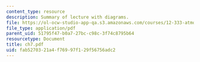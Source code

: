```yaml
---
content_type: resource
description: Summary of lecture with diagrams.
file: https://ol-ocw-studio-app-qa.s3.amazonaws.com/courses/12-333-atmospheric-and-ocean-circulations-spring-2004/fab5270321a4f76997f129f56756adc2_ch7.pdf
file_type: application/pdf
parent_uid: 51795f47-b0a7-27bc-c98c-3f74c8795b64
resourcetype: Document
title: ch7.pdf
uid: fab52703-21a4-f769-97f1-29f56756adc2
---
```

